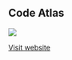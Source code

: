 ## Code Atlas
![](https://github.com/actions/code-atlas/workflows/.github/workflows/test.yml/badge.svg)

[Visit website](https://code-atlas.me)
